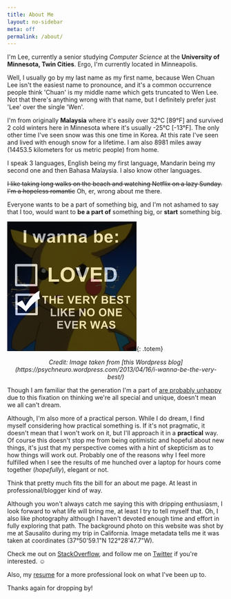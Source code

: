 ```yaml
---
title: About Me
layout: no-sidebar
meta: off
permalink: /about/
---
```


I'm Lee, currently a senior studying *Computer Science* at the **University of Minnesota, Twin Cities**. Ergo, I'm currently located in Minneapolis.

Well, I usually go by my last name as my first name, because Wen Chuan Lee isn't the easiest name to pronounce, and it's a common occurrence people think 'Chuan' is my middle name which gets truncated to Wen Lee. Not that there's anything wrong with that name, but I definitely prefer just 'Lee' over the single 'Wen'. 

I'm from originally **Malaysia** where it's easily over 32°C [89°F] and survived 2 cold winters here in Minnesota where it's usually -25°C [-13°F]. The only other time I've seen snow was this one time in Korea. At this rate I've seen and lived with enough snow for a lifetime. I am also 8981 miles away (14453.5 kilometers for us metric people) from home.

I speak 3 languages, English being my first language, Mandarin being my second one and then Bahasa Malaysia. I also know other languages.

<span  markdown="0"><s>I like taking long walks on the beach and watching Netflix on a lazy Sunday. I'm a hopeless romantic</s> Oh, er, wrong about me there. </span>

Everyone wants to be a part of something big, and I'm not ashamed to say that I too, would want to **be a part of** something big, or **start** something big.
<br />

![I wanna be the very best](/assets/images/theverybest.jpg){: .totem}

<div style="text-align: center" markdown="1"> <i>Credit: Image taken from [this Wordpress blog](https://psychneuro.wordpress.com/2013/04/16/i-wanna-be-the-very-best/)</i>
</div>

Though I am familiar that the generation I'm a part of [are probably unhappy](http://waitbutwhy.com/2013/09/why-generation-y-yuppies-are-unhappy.html) due to this fixation on thinking we're all special and unique, doesn't mean we all can't dream.  

Although, I'm also more of a practical person. While I do dream, I find myself considering how practical something is. If it's not pragmatic, it doesn't mean that I won't work on it, but I'll approach it in a **practical** way. Of course this doesn't stop me from being optimistic and hopeful about new things, it's just that my perspective comes with a hint of skepticism as to how things will work out. Probably one of the reasons why I feel more fulfilled when I see the results of me hunched over a laptop for hours come together (*hopefully*), elegant or not. 

Think that pretty much fits the bill for an about me page. At least in professional/blogger kind of way. 

Although you won't always catch me saying this with dripping enthusiasm, I look forward to what life will bring me, at least I try to tell myself that. Oh, I also like photography although I haven't devoted enough time and effort in fully exploring that path. The background photo on this website was shot by me at Sausalito during my trip in California. Image metadata tells me it was taken at coordinates (37°50'59.1"N 122°28'47.7"W). 

Check me out on [StackOverflow](https://www.stackoverflow.com/users/4512948/matrixanomaly), and follow me on [Twitter](https://www.twitter.com/wenchuanlee) if you're interested. ☺

Also, my [resume](/resume/) for a more professional look on what I've been up to. 

Thanks again for dropping by! 